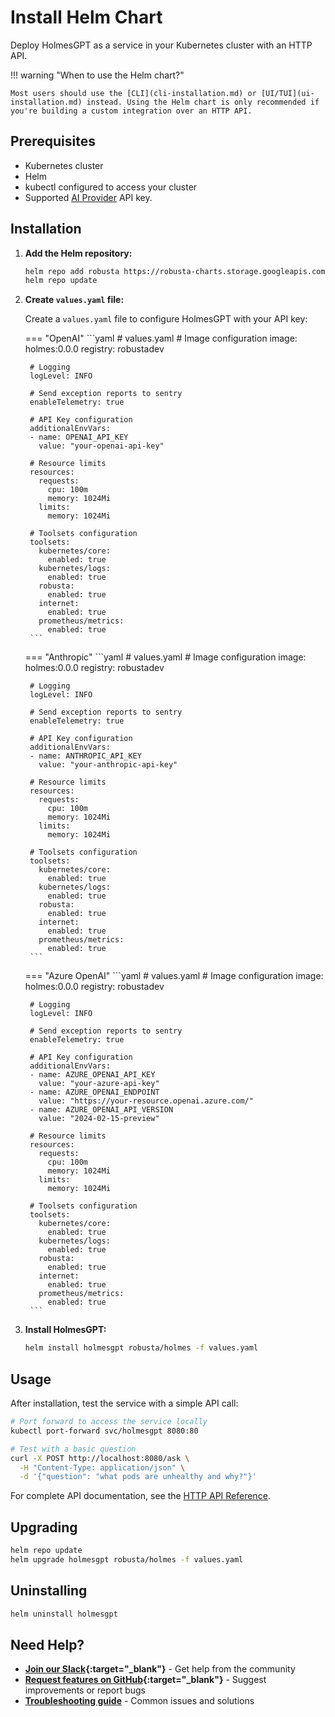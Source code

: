 # Install Helm Chart

Deploy HolmesGPT as a service in your Kubernetes cluster with an HTTP API.

!!! warning "When to use the Helm chart?"

    Most users should use the [CLI](cli-installation.md) or [UI/TUI](ui-installation.md) instead. Using the Helm chart is only recommended if you're building a custom integration over an HTTP API.

## Prerequisites

- Kubernetes cluster
- Helm
- kubectl configured to access your cluster
- Supported [AI Provider](../ai-providers/index.md) API key.

## Installation

1. **Add the Helm repository:**
   ```bash
   helm repo add robusta https://robusta-charts.storage.googleapis.com
   helm repo update
   ```

2. **Create `values.yaml` file:**

    Create a `values.yaml` file to configure HolmesGPT with your API key:

    === "OpenAI"
        ```yaml
        # values.yaml
        # Image configuration
        image: holmes:0.0.0
        registry: robustadev

        # Logging
        logLevel: INFO

        # Send exception reports to sentry
        enableTelemetry: true

        # API Key configuration
        additionalEnvVars:
        - name: OPENAI_API_KEY
          value: "your-openai-api-key"

        # Resource limits
        resources:
          requests:
            cpu: 100m
            memory: 1024Mi
          limits:
            memory: 1024Mi

        # Toolsets configuration
        toolsets:
          kubernetes/core:
            enabled: true
          kubernetes/logs:
            enabled: true
          robusta:
            enabled: true
          internet:
            enabled: true
          prometheus/metrics:
            enabled: true
        ```

    === "Anthropic"
        ```yaml
        # values.yaml
        # Image configuration
        image: holmes:0.0.0
        registry: robustadev

        # Logging
        logLevel: INFO

        # Send exception reports to sentry
        enableTelemetry: true

        # API Key configuration
        additionalEnvVars:
        - name: ANTHROPIC_API_KEY
          value: "your-anthropic-api-key"

        # Resource limits
        resources:
          requests:
            cpu: 100m
            memory: 1024Mi
          limits:
            memory: 1024Mi

        # Toolsets configuration
        toolsets:
          kubernetes/core:
            enabled: true
          kubernetes/logs:
            enabled: true
          robusta:
            enabled: true
          internet:
            enabled: true
          prometheus/metrics:
            enabled: true
        ```

    === "Azure OpenAI"
        ```yaml
        # values.yaml
        # Image configuration
        image: holmes:0.0.0
        registry: robustadev

        # Logging
        logLevel: INFO

        # Send exception reports to sentry
        enableTelemetry: true

        # API Key configuration
        additionalEnvVars:
        - name: AZURE_OPENAI_API_KEY
          value: "your-azure-api-key"
        - name: AZURE_OPENAI_ENDPOINT
          value: "https://your-resource.openai.azure.com/"
        - name: AZURE_OPENAI_API_VERSION
          value: "2024-02-15-preview"

        # Resource limits
        resources:
          requests:
            cpu: 100m
            memory: 1024Mi
          limits:
            memory: 1024Mi

        # Toolsets configuration
        toolsets:
          kubernetes/core:
            enabled: true
          kubernetes/logs:
            enabled: true
          robusta:
            enabled: true
          internet:
            enabled: true
          prometheus/metrics:
            enabled: true
        ```

3. **Install HolmesGPT:**
   ```bash
   helm install holmesgpt robusta/holmes -f values.yaml
   ```

## Usage

After installation, test the service with a simple API call:

```bash
# Port forward to access the service locally
kubectl port-forward svc/holmesgpt 8080:80

# Test with a basic question
curl -X POST http://localhost:8080/ask \
  -H "Content-Type: application/json" \
  -d '{"question": "what pods are unhealthy and why?"}'
```

For complete API documentation, see the [HTTP API Reference](../reference/http-api.md).


## Upgrading

```bash
helm repo update
helm upgrade holmesgpt robusta/holmes -f values.yaml
```

## Uninstalling

```bash
helm uninstall holmesgpt
```

## Need Help?

- **[Join our Slack](https://robustacommunity.slack.com){:target="_blank"}** - Get help from the community
- **[Request features on GitHub](https://github.com/robusta-dev/holmesgpt/issues){:target="_blank"}** - Suggest improvements or report bugs
- **[Troubleshooting guide](../reference/troubleshooting.md)** - Common issues and solutions
